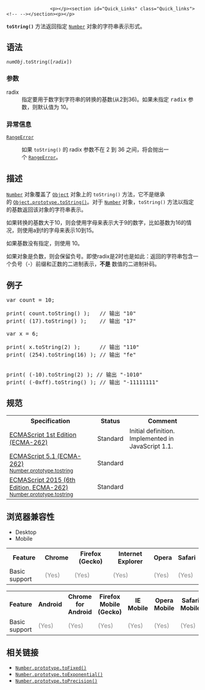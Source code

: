 
                
                  
                    <p></p><section id="Quick_Links" class="Quick_links"><!-- --></section><p></p>

<p><strong><code>toString()</code></strong> &#x65B9;&#x6CD5;&#x8FD4;&#x56DE;&#x6307;&#x5B9A; <a title="JavaScript &#x7684; Number&#xA0;&#x5BF9;&#x8C61;&#x662F;&#x7ECF;&#x8FC7;&#x5C01;&#x88C5;&#x7684;&#x80FD;&#x8BA9;&#x4F60;&#x5904;&#x7406;&#x6570;&#x5B57;&#x503C;&#x7684;&#x5BF9;&#x8C61;&#x3002;Number &#x5BF9;&#x8C61;&#x7531;&#xA0;Number() &#x6784;&#x9020;&#x5668;&#x521B;&#x5EFA;&#x3002;" href="/zh-CN/docs/Web/JavaScript/Reference/Global_Objects/Number"><code>Number</code></a>&#xA0;&#x5BF9;&#x8C61;&#x7684;&#x5B57;&#x7B26;&#x4E32;&#x8868;&#x793A;&#x5F62;&#x5F0F;&#x3002;</p>

<h2 name="Syntax" id="Syntax">&#x8BED;&#x6CD5;</h2>

<pre><code><var>numObj</var>.toString([<var>radix</var>])</code></pre>

<h3 name="Parameter" id="Parameter">&#x53C2;&#x6570;</h3>

<dl>
 <dt>radix</dt>
 <dd>&#x6307;&#x5B9A;&#x8981;&#x7528;&#x4E8E;&#x6570;&#x5B57;&#x5230;&#x5B57;&#x7B26;&#x4E32;&#x7684;&#x8F6C;&#x6362;&#x7684;&#x57FA;&#x6570;(&#x4ECE;2&#x5230;36)&#x3002;&#x5982;&#x679C;&#x672A;&#x6307;&#x5B9A; <samp>radix</samp> &#x53C2;&#x6570;&#xFF0C;&#x5219;&#x9ED8;&#x8BA4;&#x503C;&#x4E3A; 10&#x3002;</dd>
</dl>

<h3 id="&#x5F02;&#x5E38;&#x4FE1;&#x606F;">&#x5F02;&#x5E38;&#x4FE1;&#x606F;</h3>

<dl>
 <dt><a title="RangeError&#x5BF9;&#x8C61;&#x6807;&#x660E;&#x4E00;&#x4E2A;&#x9519;&#x8BEF;&#xFF0C;&#x5F53;&#x4E00;&#x4E2A;&#x503C;&#x4E0D;&#x5728;&#x5176;&#x6240;&#x5141;&#x8BB8;&#x7684;&#x8303;&#x56F4;&#x6216;&#x8005;&#x96C6;&#x5408;&#x4E2D;&#x3002;" href="/zh-CN/docs/Web/JavaScript/Reference/Global_Objects/RangeError"><code>RangeError</code></a></dt>
 <dd>
 <p>&#x5982;&#x679C;&#xA0;<code>toString()</code>&#xA0;&#x7684; radix &#x53C2;&#x6570;&#x4E0D;&#x5728; 2 &#x5230; 36 &#x4E4B;&#x95F4;&#xFF0C;&#x5C06;&#x4F1A;&#x629B;&#x51FA;&#x4E00;&#x4E2A;&#xA0;<a title="RangeError&#x5BF9;&#x8C61;&#x6807;&#x660E;&#x4E00;&#x4E2A;&#x9519;&#x8BEF;&#xFF0C;&#x5F53;&#x4E00;&#x4E2A;&#x503C;&#x4E0D;&#x5728;&#x5176;&#x6240;&#x5141;&#x8BB8;&#x7684;&#x8303;&#x56F4;&#x6216;&#x8005;&#x96C6;&#x5408;&#x4E2D;&#x3002;" href="/zh-CN/docs/Web/JavaScript/Reference/Global_Objects/RangeError"><code>RangeError</code></a>&#x3002;</p>
 </dd>
</dl>

<h2 name="Description" id="Description">&#x63CF;&#x8FF0;</h2>

<p><a title="JavaScript &#x7684; Number&#xA0;&#x5BF9;&#x8C61;&#x662F;&#x7ECF;&#x8FC7;&#x5C01;&#x88C5;&#x7684;&#x80FD;&#x8BA9;&#x4F60;&#x5904;&#x7406;&#x6570;&#x5B57;&#x503C;&#x7684;&#x5BF9;&#x8C61;&#x3002;Number &#x5BF9;&#x8C61;&#x7531;&#xA0;Number() &#x6784;&#x9020;&#x5668;&#x521B;&#x5EFA;&#x3002;" href="/zh-CN/docs/Web/JavaScript/Reference/Global_Objects/Number"><code>Number</code></a>&#xA0;&#x5BF9;&#x8C61;&#x8986;&#x76D6;&#x4E86;&#xA0;<a title="Object &#x6784;&#x9020;&#x51FD;&#x6570;&#x521B;&#x5EFA;&#x4E00;&#x4E2A;&#x5BF9;&#x8C61;&#x5305;&#x88C5;&#xFF08;object wrapper&#xFF09;&#x3002;" href="/zh-CN/docs/Web/JavaScript/Reference/Global_Objects/Object"><code>Object</code></a>&#xA0;&#x5BF9;&#x8C61;&#x4E0A;&#x7684;&#xA0;<code>toString()</code>&#xA0;&#x65B9;&#x6CD5;&#xFF0C;&#x5B83;&#x4E0D;&#x662F;&#x7EE7;&#x627F;&#x7684;&#xA0;<a title="toString() &#x65B9;&#x6CD5;&#x8FD4;&#x56DE;&#x4E00;&#x4E2A;&#x4EE3;&#x8868;&#x8BE5;&#x5BF9;&#x8C61;&#x7684;&#x5B57;&#x7B26;&#x4E32;&#x3002;" href="/zh-CN/docs/Web/JavaScript/Reference/Global_Objects/Object/toString"><code>Object.prototype.toString()</code></a>&#x3002;&#x5BF9;&#x4E8E; <a title="JavaScript &#x7684; Number&#xA0;&#x5BF9;&#x8C61;&#x662F;&#x7ECF;&#x8FC7;&#x5C01;&#x88C5;&#x7684;&#x80FD;&#x8BA9;&#x4F60;&#x5904;&#x7406;&#x6570;&#x5B57;&#x503C;&#x7684;&#x5BF9;&#x8C61;&#x3002;Number &#x5BF9;&#x8C61;&#x7531;&#xA0;Number() &#x6784;&#x9020;&#x5668;&#x521B;&#x5EFA;&#x3002;" href="/zh-CN/docs/Web/JavaScript/Reference/Global_Objects/Number"><code>Number</code></a>&#xA0;&#x5BF9;&#x8C61;&#xFF0C;<code>toString()</code> &#x65B9;&#x6CD5;&#x4EE5;&#x6307;&#x5B9A;&#x7684;&#x57FA;&#x6570;&#x8FD4;&#x56DE;&#x8BE5;&#x5BF9;&#x8C61;&#x7684;&#x5B57;&#x7B26;&#x4E32;&#x8868;&#x793A;&#x3002;</p>

<p>&#x5982;&#x679C;&#x8F6C;&#x6362;&#x7684;&#x57FA;&#x6570;&#x5927;&#x4E8E;10&#xFF0C;&#x5219;&#x4F1A;&#x4F7F;&#x7528;&#x5B57;&#x6BCD;&#x6765;&#x8868;&#x793A;&#x5927;&#x4E8E;9&#x7684;&#x6570;&#x5B57;&#xFF0C;&#x6BD4;&#x5982;&#x57FA;&#x6570;&#x4E3A;16&#x7684;&#x60C5;&#x51B5;&#xFF0C;&#x5219;&#x4F7F;&#x7528;a&#x5230;f&#x7684;&#x5B57;&#x6BCD;&#x6765;&#x8868;&#x793A;10&#x5230;15&#x3002;</p>

<p>&#x5982;&#x679C;&#x57FA;&#x6570;&#x6CA1;&#x6709;&#x6307;&#x5B9A;&#xFF0C;&#x5219;&#x4F7F;&#x7528; 10&#x3002;</p>

<p>&#x5982;&#x679C;&#x5BF9;&#x8C61;&#x662F;&#x8D1F;&#x6570;&#xFF0C;&#x5219;&#x4F1A;&#x4FDD;&#x7559;&#x8D1F;&#x53F7;&#x3002;&#x5373;&#x4F7F;radix&#x662F;2&#x65F6;&#x4E5F;&#x662F;&#x5982;&#x6B64;&#xFF1A;&#x8FD4;&#x56DE;&#x7684;&#x5B57;&#x7B26;&#x4E32;&#x5305;&#x542B;&#x4E00;&#x4E2A;&#x8D1F;&#x53F7;&#xFF08;-&#xFF09;&#x524D;&#x7F00;&#x548C;&#x6B63;&#x6570;&#x7684;&#x4E8C;&#x8FDB;&#x5236;&#x8868;&#x793A;&#xFF0C;<strong>&#x4E0D;&#x662F;</strong>&#xA0;&#x6570;&#x503C;&#x7684;&#x4E8C;&#x8FDB;&#x5236;&#x8865;&#x7801;&#x3002;</p>

<h2 name="Examples" id="Examples">&#x4F8B;&#x5B50;</h2>

<pre class="brush:js">var count = 10;

print( count.toString() );   // &#x8F93;&#x51FA; &quot;10&quot;
print( (17).toString() );    // &#x8F93;&#x51FA; &quot;17&quot;

var x = 6;

print( x.toString(2) );      // &#x8F93;&#x51FA; &quot;110&quot;
print( (254).toString(16) ); // &#x8F93;&#x51FA; &quot;fe&quot;


print( (-10).toString(2) ); // &#x8F93;&#x51FA; &quot;-1010&quot;
print( (-0xff).toString() ); // &#x8F93;&#x51FA; &quot;-11111111&quot;</pre>

<h2 id="&#x89C4;&#x8303;">&#x89C4;&#x8303;</h2>

<table class="standard-table">
 <tbody>
  <tr>
   <th scope="col">Specification</th>
   <th scope="col">Status</th>
   <th scope="col">Comment</th>
  </tr>
  <tr>
   <td><a title="ECMAScript 1st Edition (ECMA-262)" hreflang="en" class="external" lang="en" href="http://www.ecma-international.org/publications/files/ECMA-ST-ARCH/ECMA-262,%201st%20edition,%20June%201997.pdf">ECMAScript 1st Edition (ECMA-262)</a></td>
   <td><span class="spec-Standard">Standard</span></td>
   <td>Initial definition. Implemented in JavaScript 1.1.</td>
  </tr>
  <tr>
   <td><a hreflang="en" class="external" lang="en" href="http://www.ecma-international.org/ecma-262/5.1/#sec-15.7.4.2">ECMAScript 5.1 (ECMA-262)<br><small lang="zh-CN">Number.prototype.tostring</small></a></td>
   <td><span class="spec-Standard">Standard</span></td>
   <td>&#xA0;</td>
  </tr>
  <tr>
   <td><a hreflang="en" class="external" lang="en" href="http://www.ecma-international.org/ecma-262/6.0/#sec-number.prototype.tostring">ECMAScript 2015 (6th Edition, ECMA-262)<br><small lang="zh-CN">Number.prototype.tostring</small></a></td>
   <td><span class="spec-Standard">Standard</span></td>
   <td>&#xA0;</td>
  </tr>
 </tbody>
</table>

<h2 id="&#x6D4F;&#x89C8;&#x5668;&#x517C;&#x5BB9;&#x6027;">&#x6D4F;&#x89C8;&#x5668;&#x517C;&#x5BB9;&#x6027;</h2>

<div><div class="htab"> 
    <a name="AutoCompatibilityTable" id="AutoCompatibilityTable"></a> 
    <ul> 
        <li class="selected"><a>Desktop</a></li> 
        <li><a>Mobile</a></li> 
    </ul> 
</div></div>

<div id="compat-desktop">
<table class="compat-table">
 <tbody>
  <tr>
   <th>Feature</th>
   <th>Chrome</th>
   <th>Firefox (Gecko)</th>
   <th>Internet Explorer</th>
   <th>Opera</th>
   <th>Safari</th>
  </tr>
  <tr>
   <td>Basic support</td>
   <td><span title="Please update this with the earliest version of support." style="color: #888;">(Yes)</span></td>
   <td><span title="Please update this with the earliest version of support." style="color: #888;">(Yes)</span></td>
   <td><span title="Please update this with the earliest version of support." style="color: #888;">(Yes)</span></td>
   <td><span title="Please update this with the earliest version of support." style="color: #888;">(Yes)</span></td>
   <td><span title="Please update this with the earliest version of support." style="color: #888;">(Yes)</span></td>
  </tr>
 </tbody>
</table>
</div>

<div id="compat-mobile">
<table class="compat-table">
 <tbody>
  <tr>
   <th>Feature</th>
   <th>Android</th>
   <th>Chrome for Android</th>
   <th>Firefox Mobile (Gecko)</th>
   <th>IE Mobile</th>
   <th>Opera Mobile</th>
   <th>Safari Mobile</th>
  </tr>
  <tr>
   <td>Basic support</td>
   <td><span title="Please update this with the earliest version of support." style="color: #888;">(Yes)</span></td>
   <td><span title="Please update this with the earliest version of support." style="color: #888;">(Yes)</span></td>
   <td><span title="Please update this with the earliest version of support." style="color: #888;">(Yes)</span></td>
   <td><span title="Please update this with the earliest version of support." style="color: #888;">(Yes)</span></td>
   <td><span title="Please update this with the earliest version of support." style="color: #888;">(Yes)</span></td>
   <td><span title="Please update this with the earliest version of support." style="color: #888;">(Yes)</span></td>
  </tr>
 </tbody>
</table>
</div>

<h2 id="&#x76F8;&#x5173;&#x94FE;&#x63A5;">&#x76F8;&#x5173;&#x94FE;&#x63A5;</h2>

<ul>
 <li><a title="toFixed() &#x65B9;&#x6CD5;&#x4F7F;&#x7528;&#x5B9A;&#x70B9;&#x8868;&#x793A;&#x6CD5;&#x6765;&#x683C;&#x5F0F;&#x5316;&#x4E00;&#x4E2A;&#x6570;&#x3002;" href="/zh-CN/docs/Web/JavaScript/Reference/Global_Objects/Number/toFixed"><code>Number.prototype.toFixed()</code></a></li>
 <li><a title="toExponential() &#x65B9;&#x6CD5;&#x4EE5;&#x6307;&#x6570;&#x8868;&#x793A;&#x6CD5;&#x8FD4;&#x56DE;&#x8BE5;&#x6570;&#x503C;&#x5B57;&#x7B26;&#x4E32;&#x8868;&#x793A;&#x5F62;&#x5F0F;&#x3002;" href="/zh-CN/docs/Web/JavaScript/Reference/Global_Objects/Number/toExponential"><code>Number.prototype.toExponential()</code></a></li>
 <li><a title="toPrecision() &#x65B9;&#x6CD5;&#x4EE5;&#x6307;&#x5B9A;&#x7684;&#x7CBE;&#x5EA6;&#x8FD4;&#x56DE;&#x8BE5;&#x6570;&#x503C;&#x5BF9;&#x8C61;&#x7684;&#x5B57;&#x7B26;&#x4E32;&#x8868;&#x793A;&#x3002;" href="/zh-CN/docs/Web/JavaScript/Reference/Global_Objects/Number/toPrecision"><code>Number.prototype.toPrecision()</code></a></li>
</ul>
                  
                
              